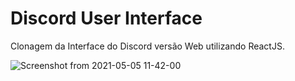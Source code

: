 # Discord User Interface

Clonagem da Interface do Discord versão Web utilizando ReactJS.

![Screenshot from 2021-05-05 11-42-00](https://user-images.githubusercontent.com/38795482/117159914-104bc480-ad97-11eb-90c8-eeaff45470c8.png)

